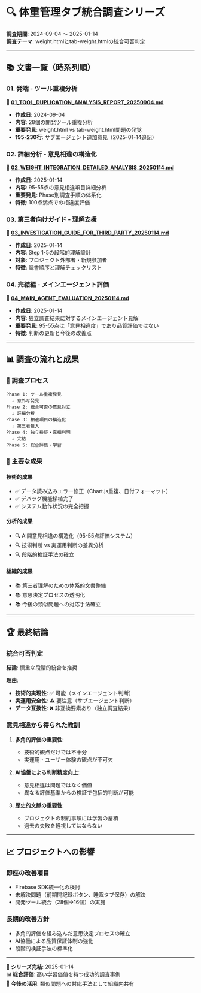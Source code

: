 # 🔍 体重管理タブ統合調査シリーズ

**調査期間**: 2024-09-04 ～ 2025-01-14  
**調査テーマ**: weight.htmlとtab-weight.htmlの統合可否判定

---

## 📚 **文書一覧（時系列順）**

### **01. 発端 - ツール重複分析**
**📄 [01_TOOL_DUPLICATION_ANALYSIS_REPORT_20250904.md](01_TOOL_DUPLICATION_ANALYSIS_REPORT_20250904.md)**
- **作成日**: 2024-09-04
- **内容**: 28個の開発ツール重複分析
- **重要発見**: weight.html vs tab-weight.html問題の発覚
- **195-230行**: サブエージェント追加意見（2025-01-14追記）

### **02. 詳細分析 - 意見相違の構造化**  
**📄 [02_WEIGHT_INTEGRATION_DETAILED_ANALYSIS_20250114.md](02_WEIGHT_INTEGRATION_DETAILED_ANALYSIS_20250114.md)**
- **作成日**: 2025-01-14  
- **内容**: 95-55点の意見相違項目詳細分析
- **重要発見**: Phase別調査手順の体系化
- **特徴**: 100点満点での相違度評価

### **03. 第三者向けガイド - 理解支援**
**📄 [03_INVESTIGATION_GUIDE_FOR_THIRD_PARTY_20250114.md](03_INVESTIGATION_GUIDE_FOR_THIRD_PARTY_20250114.md)**
- **作成日**: 2025-01-14
- **内容**: Step 1-5の段階的理解設計
- **対象**: プロジェクト外部者・新規参加者
- **特徴**: 読書順序と理解チェックリスト

### **04. 完結編 - メインエージェント評価**
**📄 [04_MAIN_AGENT_EVALUATION_20250114.md](04_MAIN_AGENT_EVALUATION_20250114.md)**  
- **作成日**: 2025-01-14
- **内容**: 独立調査結果に対するメインエージェント見解
- **重要発見**: 95-55点は「意見相違度」であり品質評価ではない
- **特徴**: 判断の更新と今後の改善点

---

## 📊 **調査の流れと成果**

### **🔄 調査プロセス**
```
Phase 1: ツール重複発見
  ↓ 意外な発見
Phase 2: 統合可否の意見対立
  ↓ 詳細分析
Phase 3: 相違項目の構造化  
  ↓ 第三者投入
Phase 4: 独立検証・真相判明
  ↓ 完結
Phase 5: 総合評価・学習
```

### **🎯 主要な成果**

#### **技術的成果**
- ✅ データ読み込みエラー修正（Chart.js重複、日付フォーマット）
- ✅ デバッグ機能移植完了
- ✅ システム動作状況の完全把握

#### **分析的成果**  
- 🔍 AI間意見相違の構造化（95-55点評価システム）
- 🔍 技術判断 vs 実運用判断の差異分析
- 🔍 段階的検証手法の確立

#### **組織的成果**
- 📚 第三者理解のための体系的文書整備
- 📚 意思決定プロセスの透明化
- 📚 今後の類似問題への対応手法確立

---

## 🏆 **最終結論**

### **統合可否判定**
**結論**: 慎重な段階的統合を推奨

**理由**:
- **技術的実現性**: ✅ 可能（メインエージェント判断）
- **実運用安全性**: ⚠️ 要注意（サブエージェント判断）  
- **データ互換性**: ❌ 非互換要素あり（独立調査結果）

### **意見相違から得られた教訓**

1. **多角的評価の重要性**: 
   - 技術的観点だけでは不十分
   - 実運用・ユーザー体験の観点が不可欠

2. **AI協働による判断精度向上**:
   - 意見相違は問題ではなく価値
   - 異なる評価基準からの検証で包括的判断が可能

3. **歴史的文脈の重要性**:
   - プロジェクトの制約事項には学習の蓄積
   - 過去の失敗を軽視してはならない

---

## 📈 **プロジェクトへの影響**

### **即座の改善項目**
- Firebase SDK統一化の検討
- 未解決問題（前期間記録ボタン、睡眠タブ保存）の解決
- 開発ツール統合（28個→16個）の実施

### **長期的改善方針**  
- 多角的評価を組み込んだ意思決定プロセスの確立
- AI協働による品質保証体制の強化
- 段階的検証手法の標準化

---

**📅 シリーズ完結**: 2025-01-14  
**📊 総合評価**: 高い学習価値を持つ成功的調査事例  
**🔄 今後の活用**: 類似問題への対応手法として組織内共有